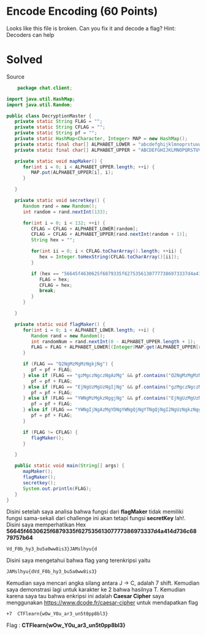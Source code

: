 # Encode Encoding (60 Points)
Looks like this file is broken. Can you fix it and decode a flag? Hint: Decoders can help
# Solved
Source
```java
    package chat.client;

import java.util.HashMap;
import java.util.Random;

public class DecryptionMaster {
   private static String FLAG = "";
   private static String CFLAG = "";
   private static String pf = "";
   private static HashMap<Character, Integer> MAP = new HashMap();
   private static final char[] ALPHABET_LOWER = "abcdefghijklmnoprstuvwxyz".toCharArray();
   private static final char[] ALPHABET_UPPER = "ABCDEFGHIJKLMNOPQRSTUVWXYZ".toCharArray();

   private static void mapMaker() {
      for(int i = 0; i < ALPHABET_UPPER.length; ++i) {
         MAP.put(ALPHABET_UPPER[i], i);
      }

   }

   private static void secretkey() {
      Random rand = new Random();
      int random = rand.nextInt(133);

      for(int i = 0; i < 132; ++i) {
         CFLAG = CFLAG + ALPHABET_LOWER[random];
         CFLAG = CFLAG + ALPHABET_UPPER[rand.nextInt(random + 1)];
         String hex = "";

         for(int ii = 0; i < CFLAG.toCharArray().length; ++ii) {
            hex = Integer.toHexString(CFLAG.toCharArray()[ii]);
         }

         if (hex == "56645f4630625f6879335f62753561307777386973337d4a414d736c6879757b64") {
            FLAG = hex;
            CFLAG = hex;
            break;
         }
      }

   }

   private static void flagMaker() {
      for(int i = 0; i < ALPHABET_LOWER.length; ++i) {
         Random rand = new Random();
         int randomNum = rand.nextInt(0 - ALPHABET_UPPER.length + 1);
         FLAG = FLAG + ALPHABET_LOWER[(Integer)MAP.get(ALPHABET_UPPER[randomNum])];
      }

      if (FLAG == "Q2NgMzMgMzNgkjNg") {
         pf = pf + FLAG;
      } else if (FLAG == "gzMgczNgczNgAzMg" && pf.contains("Q2NgMzMgMzNgkjNg")) {
         pf = pf + FLAG;
      } else if (FLAG == "EjNgUzMgUzNgIjNg" && pf.contains("gzMgczNgczNgAzMg")) {
         pf = pf + FLAG;
      } else if (FLAG == "YWNgMzMgkzNggjNg" && pf.contains("EjNgUzMgUzNgIjNg")) {
         pf = pf + FLAG;
      } else if (FLAG == "YWNgIjNgAzMgYDNgYWNgQjNgYTNgQjNgI2NgUzNgkzNggjNgMmNgMzNgQGNgEDNgEGN" && pf.contains("YWNgMzMgkzNggjNg")) {
         pf = pf + FLAG;
      }

      if (FLAG != CFLAG) {
         flagMaker();
      }

   }

   public static void main(String[] args) {
      mapMaker();
      flagMaker();
      secretkey();
      System.out.println(FLAG);
   }
}
```
Disini setelah saya analisa bahwa fungsi dari <b>flagMaker</b> tidak memiliki fungsi sama-sekali dari challenge ini akan tetapi fungsi <b>secretKey</b> lah!. Disini saya memperhatikan Hex <b>56645f4630625f6879335f62753561307777386973337d4a414d736c6879757b64</b>
```
Vd_F0b_hy3_bu5a0ww8is3}JAMslhyu{d
```
Disini saya mengetahui bahwa flag yang terenkripsi yaitu
```
JAMslhyu{dVd_F0b_hy3_bu5a0ww8is3}
```
Kemudian saya mencari angka silang antara J -> C, adalah 7 shift. Kemudian saya demonstrasi lagi untuk karakter ke 2 bahwa hasilnya T. Kemudian karena saya tau bahwa enkripsi ini adalah <b>Caesar Cipher</b> saya menggunakan https://www.dcode.fr/caesar-cipher untuk mendapatkan flag
```
+7	CTFlearn{wOw_Y0u_ar3_un5t0pp8bl3}
```
Flag : <b>CTFlearn{wOw_Y0u_ar3_un5t0pp8bl3}</b>